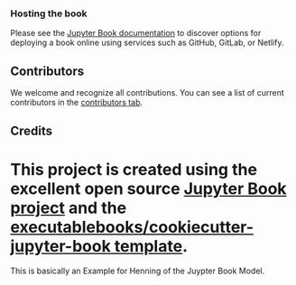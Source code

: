 ### Hosting the book

Please see the [Jupyter Book documentation](https://jupyterbook.org/publish/web.html) to discover options for deploying a book online using services such as GitHub, GitLab, or Netlify.

## Contributors

We welcome and recognize all contributions. You can see a list of current contributors in the [contributors tab](https://github.com/Gabriel-vzh2vs/s/graphs/contributors).

## Credits

This project is created using the excellent open source [Jupyter Book project](https://jupyterbook.org/) and the [executablebooks/cookiecutter-jupyter-book template](https://github.com/executablebooks/cookiecutter-jupyter-book).
=======
This is basically an Example for Henning of the Juypter Book Model.
